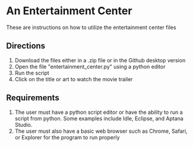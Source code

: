 # An Entertainment Center

These are instructions on how to utilize the entertainment center files

## Directions

1. Download the files either in a .zip file or in the Github desktop version
2. Open the file "entertainment_center.py" using a python editor
3. Run the script
4. Click on the title or art to watch the movie trailer

## Requirements

1. The user must have a python script editor or have the ability to run a script from python. Some examples include Idle, Eclipse, and Aptana Studio.
2. The user must also have a basic web browser such as Chrome, Safari, or Explorer for the program to run properly

